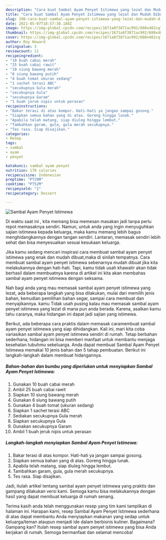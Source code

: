 ```yaml
---
description: "Cara buat Sambal Ayam Penyet Istimewa yang lezat dan Mudah Dibuat"
title: "Cara buat Sambal Ayam Penyet Istimewa yang lezat dan Mudah Dibuat"
slug: 198-cara-buat-sambal-ayam-penyet-istimewa-yang-lezat-dan-mudah-dibuat
date: 2021-05-07T18:57:38.188Z
image: https://img-global.cpcdn.com/recipes/1671a8f3871ac992/680x482cq70/sambal-ayam-penyet-istimewa-foto-resep-utama.jpg
thumbnail: https://img-global.cpcdn.com/recipes/1671a8f3871ac992/680x482cq70/sambal-ayam-penyet-istimewa-foto-resep-utama.jpg
cover: https://img-global.cpcdn.com/recipes/1671a8f3871ac992/680x482cq70/sambal-ayam-penyet-istimewa-foto-resep-utama.jpg
author: Roy Howard
ratingvalue: 3
reviewcount: 11
recipeingredient:
- "10 buah cabai merah"
- "25 buah cabai rawit"
- "10 siung bawang merah"
- "6 siung bawang putih"
- "4 buah tomat ukuran sedang"
- "1 sachet terasi ABC"
- "secukupnya Gula merah"
- "secukupnya Gula"
- "secukupnya Garam"
- "1 buah jeruk nipis untuk perasan"
recipeinstructions:
- "Bakar terasi di atas kompor. Hati-hati ya jangan sampai gosong."
- "Siapkan semua bahan yang di atas. Goreng hingga lunak."
- "Apabila telah matang, siap diuleg hingga lembut."
- "Tambahkan garam, gula, gula merah secukupnya."
- "Tes rasa. Siap disajikan."
categories:
- Resep
tags:
- sambal
- ayam
- penyet

katakunci: sambal ayam penyet 
nutrition: 170 calories
recipecuisine: Indonesian
preptime: "PT29M"
cooktime: "PT52M"
recipeyield: "2"
recipecategory: Dessert

---
```



![Sambal Ayam Penyet Istimewa](https://img-global.cpcdn.com/recipes/1671a8f3871ac992/680x482cq70/sambal-ayam-penyet-istimewa-foto-resep-utama.jpg)

Di waktu  saat ini , kita memang bisa memesan masakan jadi tanpa perlu repot memasaknya sendiri. Namun, untuk anda yang ingin menyuguhkan sajian istimewa kepada keluarga, maka kamu memang lebih bagus menghidangkannya dengan tangan sendiri. Lantaran, memasak sendiri lebih sehat dan bisa menyesuaikan sesuai kesukaan keluarga.

Jika kamu sedang mencari inspirasi cara membuat sambal ayam penyet istimewa yang enak dan mudah dibuat,maka di sinilah tempatnya. Cara membuat sambal ayam penyet istimewa  sebenarnya mudah dibuat jika kita melakukannya dengan hati-hati. Tapi, kamu tidak usah khawatir akan tidak berhasil dalam membuatnya 
karena di artikel ini kita akan membahas sambal ayam penyet istimewa dengan seksama.  



Nah bagi anda yang mau memasak sambal ayam penyet istimewa yang lezat, ada beberapa langkah yang bisa dilakukan, mulai dari memilih jenis bahan, kemudian pemilihan bahan segar, sampai cara membuat dan menyajikannya. kamu Tidak usah pusing kalau mau memasak sambal ayam penyet istimewa yang lezat di mana pun anda berada. Karena, asalkan kamu  tahu caranya, maka hidangan ini dapat jadi sajian yang istimewa.

Berikut, ada beberapa cara praktis  dalam memasak caramembuat sambal ayam penyet istimewa yang siap dihidangkan. Kali ini, mari kita coba variasikan sambal ayam penyet istimewa sendiri di rumah. Tetap berbahan sederhana, hidangan ini bisa memberi manfaat untuk membantu menjaga kesehatan tubuhmu sekeluarga. Anda dapat membuat Sambal Ayam Penyet Istimewa memakai 10 jenis bahan dan 5 tahap pembuatan. Berikut ini langkah-langkah dalam membuat hidangannya.

<!--inarticleads1-->

##### Bahan-bahan dan bumbu yang diperlukan untuk menyiapkan Sambal Ayam Penyet Istimewa:

1. Gunakan 10 buah cabai merah
1. Ambil 25 buah cabai rawit
1. Siapkan 10 siung bawang merah
1. Gunakan 6 siung bawang putih
1. Gunakan 4 buah tomat (ukuran sedang)
1. Siapkan 1 sachet terasi ABC
1. Sediakan secukupnya Gula merah
1. Siapkan secukupnya Gula
1. Gunakan secukupnya Garam
1. Ambil 1 buah jeruk nipis untuk perasan




<!--inarticleads2-->

##### Langkah-langkah menyiapkan Sambal Ayam Penyet Istimewa:

1. Bakar terasi di atas kompor. Hati-hati ya jangan sampai gosong.
1. Siapkan semua bahan yang di atas. Goreng hingga lunak.
1. Apabila telah matang, siap diuleg hingga lembut.
1. Tambahkan garam, gula, gula merah secukupnya.
1. Tes rasa. Siap disajikan.




Jadi, itulah artikel tentang  sambal ayam penyet istimewa  yang praktis dan gampang dilakukan versi kami. Semoga kamu bisa melakukannya dengan hasil yang dapat membuat keluarga di rumah senang. 

Terima kasih anda telah menggunakan resep yang tim kami tampilkan di halaman ini. Harapan kami, resep  Sambal Ayam Penyet Istimewa sederhana di atas dapat membantu Anda menyiapkan makanan yang sedap untuk keluarga/teman ataupun menjadi ide dalam berbisnis kuliner. Bagaimana? Gampang kan? Itulah resep sambal ayam penyet istimewa yang bisa Anda kerjakan di rumah. Semoga bermanfaat dan selamat mencoba!


